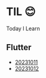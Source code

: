 # TIL 😊
Today I Learn

## Flutter
- [20231011](202310/20231011.md)
- [20231012](202310/20231012.md)
